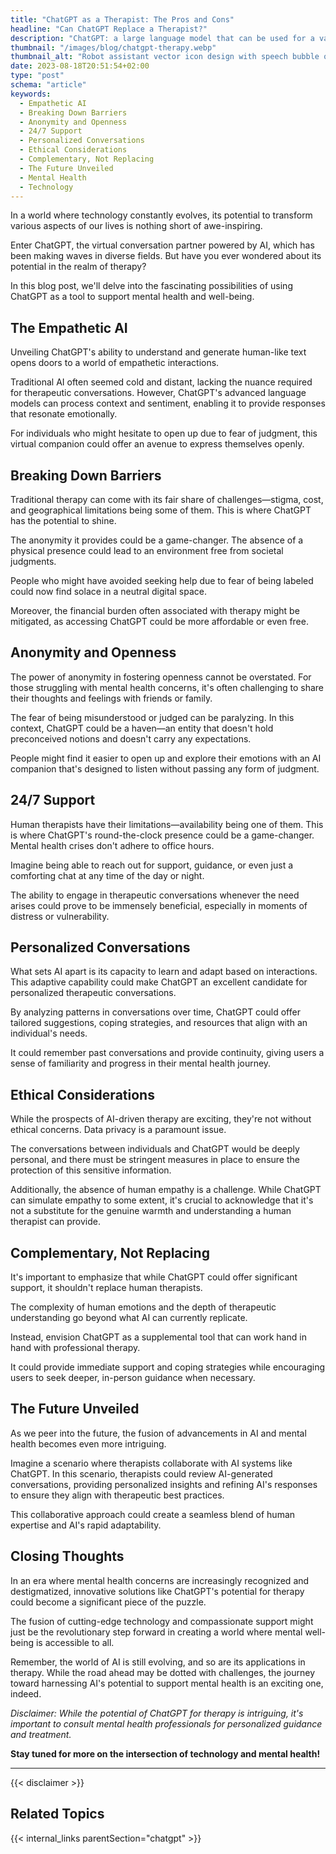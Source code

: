 ```yaml
---
title: "ChatGPT as a Therapist: The Pros and Cons"
headline: "Can ChatGPT Replace a Therapist?"
description: "ChatGPT: a large language model that can be used for a variety of tasks, including therapy. This blog post explores the potential benefits and risks."
thumbnail: "/images/blog/chatgpt-therapy.webp"
thumbnail_alt: "Robot assistant vector icon design with speech bubble on green background. VIRTUAL BYTES OF THERAPY."
date: 2023-08-18T20:51:54+02:00
type: "post"
schema: "article"
keywords:
  - Empathetic AI
  - Breaking Down Barriers
  - Anonymity and Openness
  - 24/7 Support
  - Personalized Conversations
  - Ethical Considerations
  - Complementary, Not Replacing
  - The Future Unveiled
  - Mental Health
  - Technology
---
```


In a world where technology constantly evolves, its potential to transform various aspects of our lives is nothing short of awe-inspiring.

Enter ChatGPT, the virtual conversation partner powered by AI, which has been making waves in diverse fields. But have you ever wondered about its potential in the realm of therapy?

In this blog post, we'll delve into the fascinating possibilities of using ChatGPT as a tool to support mental health and well-being.

## The Empathetic AI

Unveiling ChatGPT's ability to understand and generate human-like text opens doors to a world of empathetic interactions.

Traditional AI often seemed cold and distant, lacking the nuance required for therapeutic conversations. However, ChatGPT's advanced language models can process context and sentiment, enabling it to provide responses that resonate emotionally.

For individuals who might hesitate to open up due to fear of judgment, this virtual companion could offer an avenue to express themselves openly.

## Breaking Down Barriers

Traditional therapy can come with its fair share of challenges—stigma, cost, and geographical limitations being some of them. This is where ChatGPT has the potential to shine.

The anonymity it provides could be a game-changer. The absence of a physical presence could lead to an environment free from societal judgments.

People who might have avoided seeking help due to fear of being labeled could now find solace in a neutral digital space.

Moreover, the financial burden often associated with therapy might be mitigated, as accessing ChatGPT could be more affordable or even free.

## Anonymity and Openness

The power of anonymity in fostering openness cannot be overstated. For those struggling with mental health concerns, it's often challenging to share their thoughts and feelings with friends or family.

The fear of being misunderstood or judged can be paralyzing. In this context, ChatGPT could be a haven—an entity that doesn't hold preconceived notions and doesn't carry any expectations.

People might find it easier to open up and explore their emotions with an AI companion that's designed to listen without passing any form of judgment.

## 24/7 Support

Human therapists have their limitations—availability being one of them. This is where ChatGPT's round-the-clock presence could be a game-changer. Mental health crises don't adhere to office hours.

Imagine being able to reach out for support, guidance, or even just a comforting chat at any time of the day or night.

The ability to engage in therapeutic conversations whenever the need arises could prove to be immensely beneficial, especially in moments of distress or vulnerability.

## Personalized Conversations

What sets AI apart is its capacity to learn and adapt based on interactions. This adaptive capability could make ChatGPT an excellent candidate for personalized therapeutic conversations.

By analyzing patterns in conversations over time, ChatGPT could offer tailored suggestions, coping strategies, and resources that align with an individual's needs.

It could remember past conversations and provide continuity, giving users a sense of familiarity and progress in their mental health journey.

## Ethical Considerations

While the prospects of AI-driven therapy are exciting, they're not without ethical concerns. Data privacy is a paramount issue.

The conversations between individuals and ChatGPT would be deeply personal, and there must be stringent measures in place to ensure the protection of this sensitive information.

Additionally, the absence of human empathy is a challenge. While ChatGPT can simulate empathy to some extent, it's crucial to acknowledge that it's not a substitute for the genuine warmth and understanding a human therapist can provide.

## Complementary, Not Replacing

It's important to emphasize that while ChatGPT could offer significant support, it shouldn't replace human therapists.

The complexity of human emotions and the depth of therapeutic understanding go beyond what AI can currently replicate.

Instead, envision ChatGPT as a supplemental tool that can work hand in hand with professional therapy.

It could provide immediate support and coping strategies while encouraging users to seek deeper, in-person guidance when necessary.

## The Future Unveiled

As we peer into the future, the fusion of advancements in AI and mental health becomes even more intriguing.

Imagine a scenario where therapists collaborate with AI systems like ChatGPT. In this scenario, therapists could review AI-generated conversations, providing personalized insights and refining AI's responses to ensure they align with therapeutic best practices.

This collaborative approach could create a seamless blend of human expertise and AI's rapid adaptability.

## Closing Thoughts

In an era where mental health concerns are increasingly recognized and destigmatized, innovative solutions like ChatGPT's potential for therapy could become a significant piece of the puzzle.

The fusion of cutting-edge technology and compassionate support might just be the revolutionary step forward in creating a world where mental well-being is accessible to all.

Remember, the world of AI is still evolving, and so are its applications in therapy. While the road ahead may be dotted with challenges, the journey toward harnessing AI's potential to support mental health is an exciting one, indeed.

_Disclaimer: While the potential of ChatGPT for therapy is intriguing, it's important to consult mental health professionals for personalized guidance and treatment._

**Stay tuned for more on the intersection of technology and mental health!**

---

{{< disclaimer >}}

## Related Topics

{{< internal_links parentSection="chatgpt" >}}
